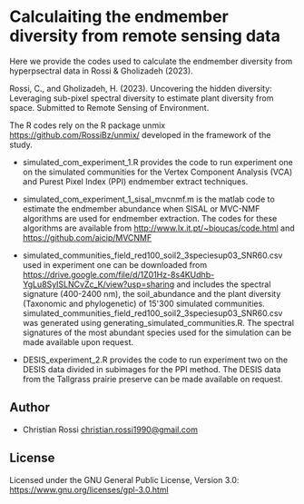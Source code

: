 # Calculaiting the endmember diversity from remote sensing data

Here we provide the codes used to calculate the endmember diversity from hyperpsectral data in Rossi & Gholizadeh (2023). 

Rossi, C., and Gholizadeh, H. (2023). Uncovering the hidden diversity: Leveraging sub-pixel spectral diversity to estimate plant diversity from space. Submitted to Remote Sensing of Environment.

The R codes rely on the R package unmix https://github.com/RossiBz/unmix/ developed in the framework of the study.

* simulated_com_experiment_1.R provides the code to run experiment one on the simulated communities for the Vertex Component Analysis (VCA) and Purest Pixel Index (PPI) endmember extract techniques. 

* simulated_com_experiment_1_sisal_mvcnmf.m is the matlab code to estimate the endmember abundance when  SISAL or MVC-NMF algorithms are used for endmember extraction.
The codes for these algorithms are available from http://www.lx.it.pt/~bioucas/code.html and https://github.com/aicip/MVCNMF

* simulated_communities_field_red100_soil2_3speciesup03_SNR60.csv used in experiment one can be downloaded from https://drive.google.com/file/d/1Z01Hz-8s4KUdhb-YgLu8SyISLNCvZc_K/view?usp=sharing and includes the spectral signature (400-2400 nm), the soil_abundance and the plant diversity (Taxonomic and phylogenetic) of 15'300 simulated communities.
simulated_communities_field_red100_soil2_3speciesup03_SNR60.csv was generated using generating_simulated_communities.R. The spectral signatures of the most abundant species used for the simulation can be made available upon request.


* DESIS_experiment_2.R provides the code to run experiment two on the DESIS data divided in subimages for the PPI method.
The DESIS data from the Tallgrass prairie preserve can be made available on request. 


## Author

* Christian Rossi christian.rossi1990@gmail.com

## License

Licensed under the GNU General Public License, Version 3.0: https://www.gnu.org/licenses/gpl-3.0.html

